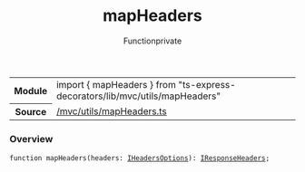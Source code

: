 
<header class="symbol-info-header"><h1 id="mapheaders">mapHeaders</h1><label class="symbol-info-type-label function">Function</label><label class="api-type-label private" title="private">private</label></header>
<!-- summary -->
<section class="symbol-info"><table class="is-full-width"><tbody><tr><th>Module</th><td><div class="lang-typescript"><span class="token keyword">import</span> { mapHeaders }&nbsp;<span class="token keyword">from</span>&nbsp;<span class="token string">"ts-express-decorators/lib/mvc/utils/mapHeaders"</span></div></td></tr><tr><th>Source</th><td><a href="https://github.com/Romakita/ts-express-decorators/blob/v3.10.1/src//mvc/utils/mapHeaders.ts#L0-L0">/mvc/utils/mapHeaders.ts</a></td></tr></tbody></table></section>
<!-- overview -->


### Overview


<pre><code class="typescript-lang ">function <span class="token function">mapHeaders</span><span class="token punctuation">(</span>headers<span class="token punctuation">:</span> <a href="#api/common/mvc/iheadersoptions"><span class="token">IHeadersOptions</span></a><span class="token punctuation">)</span><span class="token punctuation">:</span> <a href="#api/common/mvc/iresponseheaders"><span class="token">IResponseHeaders</span></a><span class="token punctuation">;</span></code></pre>


<!-- Parameters -->

<!-- Description -->

<!-- Members -->

